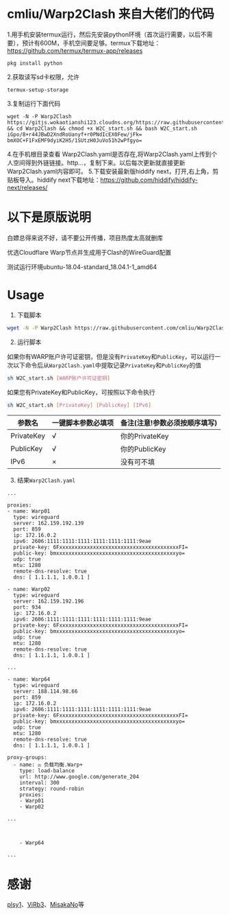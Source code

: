 # cmliu/Warp2Clash 来自大佬们的代码

1.用手机安装termux运行，然后先安装python环境（首次运行需要，以后不需要），预计有600M，手机空间要足够。termux下载地址：https://github.com/termux/termux-app/releases
``` 
pkg install python
```
2.获取读写sd卡权限，允许
``` 
termux-setup-storage
``` 
3.复制运行下面代码
``` 
wget -N -P Warp2Clash https://gitjs.wokaotianshi123.cloudns.org/https://raw.githubusercontent.com/wokaotianshi23/Warp2Clash/main/W2C_start.sh && cd Warp2Clash && chmod +x W2C_start.sh && bash W2C_start.sh iGpo/8+r44JBwD2XndRoUanyf+r0PNdIcEX0Few/jFk= bmXOC+F1FxEMF9dyiK2H5/1SUtzH0JuVo51h2wPfgyo= 
``` 
4.在手机根目录查看 Warp2Clash.yaml是否存在,将Warp2Clash.yaml上传到个人空间得到外链链接。http...，复制下来。以后每次更新就直接更新Warp2Clash.yaml内容即可。
5.下载安装最新版hiddify next，打开,右上角，剪贴板导入。hiddify next下载地址：https://github.com/hiddify/hiddify-next/releases/














# 以下是原版说明

白嫖总得来说不好，请不要公开传播，项目热度太高就删库

优选Cloudflare Warp节点并生成用于Clash的WireGuard配置

测试运行环境ubuntu-18.04-standard_18.04.1-1_amd64

# Usage
1. 下载脚本
``` bash
wget -N -P Warp2Clash https://raw.githubusercontent.com/cmliu/Warp2Clash/main/W2C_start.sh && cd Warp2Clash && chmod +x W2C_start.sh
```

2. 运行脚本

如果你有WARP账户许可证密钥，但是没有`PrivateKey`和`PublicKey`，可以运行一次以下命令后从`Warp2Clash.yaml`中提取记录`PrivateKey`和`PublicKey`的值
``` bash
sh W2C_start.sh [WARP账户许可证密钥]
```

如果您有PrivateKey和PublicKey，可按照以下命令执行

``` bash
sh W2C_start.sh [PrivateKey] [PublicKey] [IPv6]
```

| 参数名|  一键脚本参数必填项 | 备注(注意!参数必须按顺序填写)  |
|--------------------------|---------------------------------|-----------------|
| PrivateKey  | √ | 你的PrivateKey |
| PublicKey   | √ | 你的PublicKey |
| IPv6  | × | 没有可不填 |

3. 结果`Warp2Clash.yaml`
```
...

proxies:
- name: Warp01
  type: wireguard
  server: 162.159.192.139
  port: 859
  ip: 172.16.0.2
  ipv6: 2606:1111:1111:1111:1111:1111:1111:9eae
  private-key: 6FxxxxxxxxxxxxxxxxxxxxxxxxxxxxxxxxxxxxxxxFI=
  public-key: bmxxxxxxxxxxxxxxxxxxxxxxxxxxxxxxxxxxxxxxxyo=
  udp: true
  mtu: 1280
  remote-dns-resolve: true
  dns: [ 1.1.1.1, 1.0.0.1 ]

- name: Warp02
  type: wireguard
  server: 162.159.192.196
  port: 934
  ip: 172.16.0.2
  ipv6: 2606:1111:1111:1111:1111:1111:1111:9eae
  private-key: 6FxxxxxxxxxxxxxxxxxxxxxxxxxxxxxxxxxxxxxxxFI=
  public-key: bmxxxxxxxxxxxxxxxxxxxxxxxxxxxxxxxxxxxxxxxyo=
  udp: true
  mtu: 1280
  remote-dns-resolve: true
  dns: [ 1.1.1.1, 1.0.0.1 ]

...

- name: Warp64
  type: wireguard
  server: 188.114.98.66
  port: 859
  ip: 172.16.0.2
  ipv6: 2606:1111:1111:1111:1111:1111:1111:9eae
  private-key: 6FxxxxxxxxxxxxxxxxxxxxxxxxxxxxxxxxxxxxxxxFI=
  public-key: bmxxxxxxxxxxxxxxxxxxxxxxxxxxxxxxxxxxxxxxxyo=
  udp: true
  mtu: 1280
  remote-dns-resolve: true
  dns: [ 1.1.1.1, 1.0.0.1 ]

proxy-groups:
  - name: ⚖️ 负载均衡.Warp+
    type: load-balance
    url: http://www.google.com/generate_204
    interval: 300
    strategy: round-robin
    proxies:
    - Warp01
    - Warp02

...



    - Warp64

...
```


 # 感谢
 [plsy1](https://github.com/plsy1/warp)、[ViRb3](https://github.com/ViRb3/wgcf)、[MisakaNo](https://github.com/Misaka-blog)等
